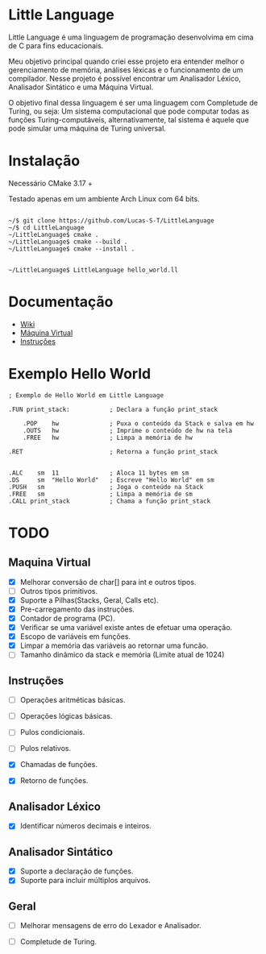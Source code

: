 # Little Language

Little Language é uma linguagem de programação desenvolvima em cima de C para fins educacionais.

Meu objetivo principal quando criei esse projeto era entender melhor o gerenciamento de memória,
análises léxicas e o funcionamento de um compilador. Nesse 
projeto é possível encontrar um Analisador Léxico, Analisador Sintático e uma Máquina Virtual.

O objetivo final dessa linguagem é ser uma linguagem com Completude de Turing, ou seja:
Um sistema computacional que pode computar todas as funções Turing-computáveis, alternativamente, 
tal sistema é aquele que pode simular uma máquina de Turing universal.

# Instalação

Necessário CMake 3.17 +

Testado apenas em um ambiente Arch Linux com 64 bits.

```

~/$ git clone https://github.com/Lucas-S-T/LittleLanguage
~/$ cd LittleLanguage
~/LittleLanguage$ cmake .
~/LittleLanguage$ cmake --build .
~/LittleLanguage$ cmake --install .


~/LittleLanguage$ LittleLanguage hello_world.ll
```

# Documentação

 - [Wiki](https://github.com/Lucas-S-T/LittleLanguage/wiki/)
 - [Máquina Virtual](https://github.com/Lucas-S-T/LittleLanguage/wiki/M%C3%A1quina-Virtual)
 - [Instruções](https://github.com/Lucas-S-T/LittleLanguage/wiki/Instru%C3%A7%C3%B5es)


# Exemplo Hello World

```
; Exemplo de Hello World em Little Language

.FUN print_stack:           ; Declara a função print_stack

    .POP    hw              ; Puxa o conteúdo da Stack e salva em hw
    .OUTS   hw              ; Imprime o conteúdo de hw na tela
    .FREE   hw              ; Limpa a memória de hw

.RET                        ; Retorna a função print_stack


.ALC    sm  11              ; Aloca 11 bytes em sm
.DS     sm  "Hello World"   ; Escreve "Hello World" em sm
.PUSH   sm                  ; Joga o conteúdo na Stack
.FREE   sm                  ; Limpa a memória de sm
.CALL print_stack           ; Chama a função print_stack

```


# TODO

## Maquina Virtual

- [x] Melhorar conversão de char[] para int e outros tipos.
- [ ] Outros tipos primitivos.
- [x] Suporte a Pilhas(Stacks, Geral, Calls etc).
- [x] Pre-carregamento das instruções.
- [x] Contador de programa (PC).
- [x] Verificar se uma variável existe antes de efetuar uma operação.
- [x] Escopo de variáveis em funções.
- [x] Limpar a memória das variáveis ao retornar uma funcão.
- [ ] Tamanho dinâmico da stack e memória (Limite atual de 1024)

## Instruções

- [ ] Operações aritméticas básicas.
- [ ] Operações lógicas básicas.
- [ ] Pulos condicionais.
- [ ] Pulos relativos.
- [x] Chamadas de funções.
- [x] Retorno de funções.


## Analisador Léxico

- [x]  Identificar números decimais e inteiros.

## Analisador Sintático

- [x] Suporte a declaração de funções.
- [x] Suporte para incluir múltiplos arquivos.

## Geral

- [ ] Melhorar mensagens de erro do Lexador e Analisador.
- [ ] Completude de Turing.
 
 
 

